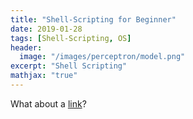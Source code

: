 ```yaml
---
title: "Shell-Scripting for Beginner"
date: 2019-01-28
tags: [Shell-Scripting, OS]
header:
  image: "/images/perceptron/model.png"
excerpt: "Shell Scripting"
mathjax: "true"
---
```




What about a [link](https://github.com/bhrt-sharma/Shell-Scripting-)?



